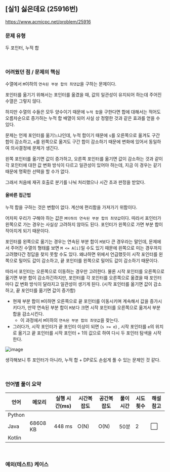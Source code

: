 ## [실1] 싫은데요 (25916번)

https://www.acmicpc.net/problem/25916

### 문제 유형

두 포인터, 누적 합

<br>

### 어려웠던 점 / 문제의 핵심

수열에서 `M`이하의 `연속된 부분 합의 최댓값`을 구하는 문제이다.

 포인터를 옮기기 위해서는 포인터를 옮겼을 때, 값의 일관성이 유지되어 하는데 주어진 수열은 그렇지 않다.

하지만 수열의 수들은 모두 양수이기 때문에 `누적 합`을 구한다면 합에 대해서는 적어도 오름차순으로 증가하는 누적 합 배열이 되어 사실 상 정렬한 것과 같은 효과를 얻을 수 있다.

문제는 언제 포인터를 옮기느냐인데, 누적 합이기 때문에 `s`를 오른쪽으로 옮겨도 구간 합이 감소하고, `e`를 왼쪽으로 옮겨도 구간 합이 감소하기 때문에 변화에 있어서 동일하여 의사결정에 문제가 생긴다.

왼쪽 포인터를 옮기면 값이 증가하고, 오른쪽 포인터를 옮기면 값이 감소하는 것과 같이 각 포인터에 대한 값 변화 방식이 다르고 일관성이 있어야 하는데, 지금 이 경우는 같기 때문에 명확한 선택을 할 수가 없다.

그래서 처음에 재귀 호출로 분기를 나눠 처리했으나 시간 초과 판정을 받았다.

#### 올바른 접근법

누적 합을 구하는 것은 변함이 없다. 계산에 편리함을 가져가기 위함이다.

어차피 우리가 구해야 하는 값은 `M이하의 연속된 부분 합의 최댓값`이다. 따라서 포인터가 왼쪽으로 가는 경우는 사실상 고려하지 않아도 된다. 포인터가 왼쪽으로 가면 부분 합이 작아지게 되기 때문이다.

포인터를 왼쪽으로 옮기는 경우는 연속된 부분 합이 `M`보다 큰 경우라는 말인데, 문제에서 주어진 수열의 형태를 보면 `M <= A[i]`일 수도 있기 때문에 왼쪽으로 미는 경우까지 고려했다간 정답을 찾지 못할 수도 있다. 왜냐하면 위에서 언급했듯이 시작 포인터를 왼쪽으로 밀어도 값이 감소하고, 끝 포인터를 왼쪽으로 밀어도 값이 감소하기 때문이다.

따라서 포인터는 오른쪽으로 이동하는 경우만 고려한다. 물론 시작 포인터를 오른쪽으로 옮기면 부분 합이 감소하긴하지만, 포인터를 각 포인터를 오른쪽으로 옮겼을 때 포인터마다 값 변화 방식이 달라지고 일관성이 생기게 된다. (시작 포인터를 옮기면 값이 감소하고, 끝 포인터를 옮기면 값이 증가함)

- 현재 부분 합이 `M`이하면 오른쪽으로 끝 포인터를 이동시키며 계속해서 값을 증가시키다가, 만약 연속된 부분 합이 `M`보다 크면 시작 포인터를 오른쪽으로 옮겨서 부분 합을 감소시킨다.
  - 이 과정에서 `M`이하의 `연속된 부분 합의 최댓값`을 찾는다.
- 그러다가, 시작 포인터가 끝 포인터 이상이 되면 (`s >= e`) , 시작 포인터를 `e`의 위치로 옮기고 끝 포인터를 시작 포인터 + 1의 값으로 하여 다시 두 포인터 탐색을 시작한다.

![image](https://github.com/siwon-park/Problem_Solving/assets/93081720/08854023-4310-4cde-9aed-75a9aaa825e8)

생각해보니 투 포인터가 아니라, 누적 합 + DP로도 손쉽게 풀 수 있는 문제인 것 같다.

<br>

### 언어별 풀이 요약

| 언어   | 메모리   | 실행 시간(ms) | 시간복잡도 | 공간복잡도 | 풀이 시간 | 시도 횟수 | 해설 참고            |
| ------ | -------- | ------------- | ---------- | ---------- | --------- | --------- | -------------------- |
| Python |          |               |            |            |           |           |                      |
| Java   | 68608 KB | 448 ms        | O(N)       | O(N)       | 50분      | 2         | :white_large_square: |
| Kotlin |          |               |            |            |           |           |                      |

<br>

### 예외(테스트) 케이스

```
```

